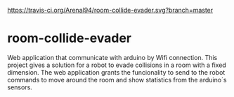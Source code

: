 https://travis-ci.org/Arenal94/room-collide-evader.svg?branch=master

# room-collide-evader
Web application that communicate with arduino by Wifi connection. This project gives a solution for a robot to evade collisions in a room with a fixed dimension. The web application grants the funcionality to send to the robot commands to move around the room and show statistics from the arduino´s sensors.
